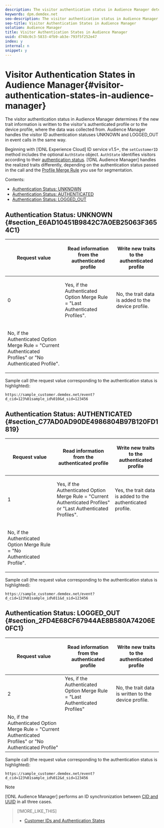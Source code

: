 ```yaml
---
description: The visitor authentication status in Audience Manager determines if the new trait information is written to the visitor's authenticated profile or to the device profile, where the data was collected from. Audience Manager handles the visitor ID authentication statuses UNKNOWN and LOGGED_OUT in event calls in the same way.
keywords: dpm.demdex.net
seo-description: The visitor authentication status in Audience Manager determines if the new trait information is written to the visitor's authenticated profile or to the device profile, where the data was collected from. Audience Manager handles the visitor ID authentication statuses UNKNOWN and LOGGED_OUT in event calls in the same way.
seo-title: Visitor Authentication States in Audience Manager
solution: Audience Manager
title: Visitor Authentication States in Audience Manager
uuid: d748c0c3-5833-4fb9-ab3e-793f5f252e47
index: y
internal: n
snippet: y
---
```


# Visitor Authentication States in Audience Manager{#visitor-authentication-states-in-audience-manager}

The visitor authentication status in Audience Manager determines if the new trait information is written to the visitor's authenticated profile or to the device profile, where the data was collected from. Audience Manager handles the visitor ID authentication statuses UNKNOWN and LOGGED_OUT in event calls in the same way.

Beginning with [!DNL Experience Cloud] ID service v1.5+, the `setCustomerID` method includes the optional `AuthState` object. `AuthState` identifies visitors according to their [authentication status](https://marketing.adobe.com/resources/help/en_US/mcvid/mcvid-authenticated-state.html). [!DNL Audience Manager] handles the realized traits differently, depending on the authentication status passed in the call and the [Profile Merge Rule](../c-features/profile-merge-rules/merge-rules-dashboard.md#concept_0D5FDF17A17B400598B787099A48F865) you use for segmentation.

Contents:

<ul class="simplelist"> 
 <li> <a href="../reference/visitor-authentication-states.md#section_E6AD10451B9842C7A0EB25063F3654C1" format="dita" scope="local"> Authentication Status: UNKNOWN </a> </li> 
 <li> <a href="../reference/visitor-authentication-states.md#section_C77AD0AD90DE4986804B97B120FD1819" format="dita" scope="local"> Authentication Status: AUTHENTICATED </a> </li> 
 <li> <a href="../reference/visitor-authentication-states.md#section_2FD4E68CF67944AE8B580A74206E0FC1" format="dita" scope="local"> Authentication Status: LOGGED_OUT </a> </li> 
</ul>

## Authentication Status: UNKNOWN {#section_E6AD10451B9842C7A0EB25063F3654C1}

<table id="table_E1EA51533FAE4BBFB338D6F6116BC1F9"> 
 <thead> 
  <tr> 
   <th colname="col1" class="entry"> <p>Request value </p> </th> 
   <th colname="col2" class="entry"> <p> <b>Read</b> information from the authenticated profile </p> </th> 
   <th colname="col3" class="entry"> <p> <b>Write</b> new traits to the authenticated profile </p> </th> 
  </tr> 
 </thead>
 <tbody> 
  <tr> 
   <td colname="col1" morerows="1"> <p> <span class="codeph"> 0 </span> </p> </td> 
   <td colname="col2"> <p>Yes, if the Authenticated Option Merge Rule = "Last Authenticated Profiles". </p> </td> 
   <td colname="col3" morerows="1"> <p>No, the trait data is added to the device profile. </p> </td> 
  </tr> 
  <tr> 
   <td colname="col2"> <p>No, if the Authenticated Option Merge Rule = "Current Authenticated Profiles" or "No Authenticated Profile". </p> </td> 
  </tr> 
 </tbody> 
</table>

Sample call (the request value corresponding to the authentication status is highlighted):

`https://sample_customer.demdex.net/event?d_cid=123%01sample_id%010&d_sid=123456`

## Authentication Status: AUTHENTICATED {#section_C77AD0AD90DE4986804B97B120FD1819}

<table id="table_956ABF96024744308F7773E1F96482B7"> 
 <thead> 
  <tr> 
   <th colname="col1" class="entry"> <p>Request value </p> </th> 
   <th colname="col2" class="entry"> <p> <b>Read</b> information from the authenticated profile </p> </th> 
   <th colname="col3" class="entry"> <p> <b>Write</b> new traits to the authenticated profile </p> </th> 
  </tr> 
 </thead>
 <tbody> 
  <tr> 
   <td colname="col1" morerows="1"> <p> <span class="codeph"> 1 </span> </p> </td> 
   <td colname="col2"> <p>Yes, if the Authenticated Option Merge Rule = "Current Authenticated Profiles" or "Last Authenticated Profiles". </p> </td> 
   <td colname="col3" morerows="1"> <p>Yes, the trait data is added to the authenticated profile. </p> </td> 
  </tr> 
  <tr> 
   <td colname="col2"> <p>No, if the Authenticated Option Merge Rule = "No Authenticated Profile". </p> </td> 
  </tr> 
 </tbody> 
</table>

Sample call (the request value corresponding to the authentication status is highlighted):

`https://sample_customer.demdex.net/event?d_cid=123%01sample_id%011&d_sid=123456`

## Authentication Status: LOGGED_OUT {#section_2FD4E68CF67944AE8B580A74206E0FC1}

<table id="table_783F0CBB0431482AA49F41468FA65B19"> 
 <thead> 
  <tr> 
   <th colname="col1" class="entry"> <p>Request value </p> </th> 
   <th colname="col2" class="entry"> <p> <b>Read</b> information from the authenticated profile </p> </th> 
   <th colname="col3" class="entry"> <p> <b>Write</b> new traits to the authenticated profile </p> </th> 
  </tr> 
 </thead>
 <tbody> 
  <tr> 
   <td colname="col1" morerows="1"> <p> <span class="codeph"> 2 </span> </p> </td> 
   <td colname="col2"> Yes, if the Authenticated Option Merge Rule = "Last Authenticated Profiles" </td> 
   <td colname="col3" morerows="1"> <p>No, the trait data is written to the device profile. </p> </td> 
  </tr> 
  <tr> 
   <td colname="col2"> No, if the Authenticated Option Merge Rule = "Current Authenticated Profiles" or "No Authenticated Profile" </td> 
  </tr> 
 </tbody> 
</table>

Sample call (the request value corresponding to the authentication status is highlighted):

`https://sample_customer.demdex.net/event?d_cid=123%01sample_id%012&d_sid=123456`

>[!NOTE]
>
>[!DNL Audience Manager] performs an ID synchronization between [CID and UUID](../reference/ids-in-aam.md#reference_D55EC67D86664B7499F3257BB870FEC8) in all three cases.

>[!MORE_LIKE_THIS]
>
>* [Customer IDs and Authentication States](https://marketing.adobe.com/resources/help/en_US/mcvid/mcvid-authenticated-state.html)
